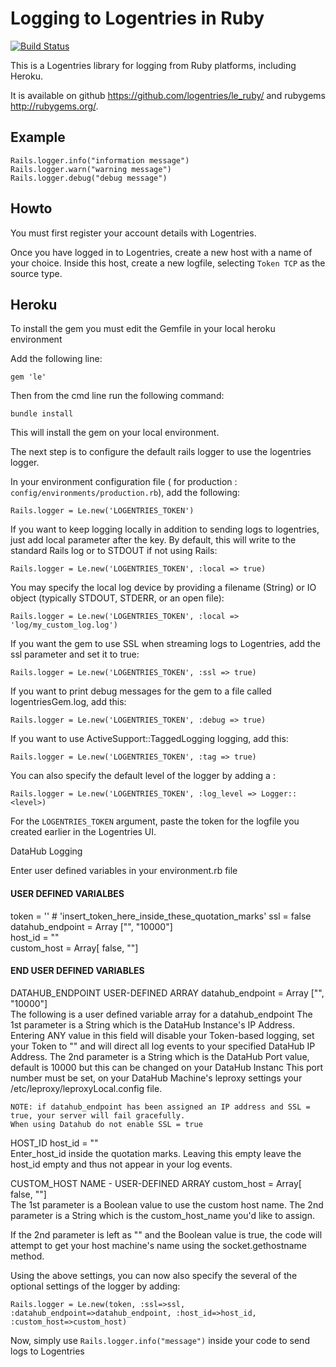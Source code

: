 Logging to Logentries in Ruby
=============================

[![Build Status](https://travis-ci.org/logentries/le_ruby.svg?branch=master)](https://travis-ci.org/m0wfo/le_ruby)

This is a Logentries library for logging from Ruby platforms, including Heroku.

It is available on github <https://github.com/logentries/le_ruby/> and rubygems
<http://rubygems.org/>.


Example
-------

    Rails.logger.info("information message")
    Rails.logger.warn("warning message")
    Rails.logger.debug("debug message")


Howto
-----

You must first register your account details with Logentries.

Once you have logged in to Logentries, create a new host with a name of your choice.
Inside this host, create a new logfile, selecting `Token TCP` as the source type.

Heroku
------

To install the gem you must edit the Gemfile in your local heroku environment

Add the following line:

    gem 'le'

Then from the cmd line run the following command:

    bundle install

This will install the gem on your local environment.

The next step is to configure the default rails logger to use the logentries
logger.  


In your environment configuration file ( for production : `config/environments/production.rb`), add the following:

    Rails.logger = Le.new('LOGENTRIES_TOKEN')

If you want to keep logging locally in addition to sending logs to logentries, just add local parameter after the key.
By default, this will write to the standard Rails log or to STDOUT if not using Rails:

    Rails.logger = Le.new('LOGENTRIES_TOKEN', :local => true)

You may specify the local log device by providing a filename (String) or IO object (typically STDOUT, STDERR, or an open file):

    Rails.logger = Le.new('LOGENTRIES_TOKEN', :local => 'log/my_custom_log.log')

If you want the gem to use SSL when streaming logs to Logentries, add the ssl parameter and set it to true:

    Rails.logger = Le.new('LOGENTRIES_TOKEN', :ssl => true)

If you want to print debug messages for the gem to a file called logentriesGem.log, add this:

	Rails.logger = Le.new('LOGENTRIES_TOKEN', :debug => true)

If you want to use ActiveSupport::TaggedLogging logging, add this:

    Rails.logger = Le.new('LOGENTRIES_TOKEN', :tag => true)

You can also specify the default level of the logger by adding a :

    Rails.logger = Le.new('LOGENTRIES_TOKEN', :log_level => Logger::<level>)

For the `LOGENTRIES_TOKEN` argument, paste the token for the logfile you created earlier in the Logentries UI.

DataHub Logging 

Enter user defined variables in your environment.rb file

#### USER DEFINED VARIALBES #####

token = ''      # 'insert_token_here_inside_these_quotation_marks'
ssl = false
datahub_endpoint = Array ["", "10000"]  
host_id = ""  
custom_host = Array[ false, ""]         

#### END USER DEFINED VARIABLES #####


DATAHUB_ENDPOINT USER-DEFINED ARRAY
datahub_endpoint = Array ["", "10000"]  
    The following is a user defined variable array for a datahub_endpoint
    The 1st parameter is a String which is the DataHub Instance's IP Address.  Entering ANY value in this field will disable your Token-based
    logging, set your Token to "" and will direct all log events to your specified DataHub IP Address.
    The 2nd parameter is a String which is the DataHub Port value, default is 10000 but this can be changed on your DataHub Instanc
    This port number must be set, on your DataHub Machine's leproxy settings your /etc/leproxy/leproxyLocal.config file.

    NOTE: if datahub_endpoint has been assigned an IP address and SSL = true, your server will fail gracefully.  
    When using Datahub do not enable SSL = true  


HOST_ID 
host_id = ""  
Enter_host_id inside the quotation marks.  Leaving this empty leave the host_id empty and thus not appear in your log events.


CUSTOM_HOST NAME - USER-DEFINED ARRAY 
custom_host = Array[ false, ""]         
The 1st parameter is a Boolean value to use the custom host name.
The 2nd parameter is a String which is the custom_host_name you'd like to assign.  

If the 2nd parameter is left as "" and the Boolean value is true, the code will attempt to get your host machine's name using
the socket.gethostname method.



Using the above settings, you can now also specify the several of the optional settings of the logger by adding:

    Rails.logger = Le.new(token, :ssl=>ssl, :datahub_endpoint=>datahub_endpoint, :host_id=>host_id, :custom_host=>custom_host)


Now, simply use `Rails.logger.info("message")` inside your code to send logs to Logentries
